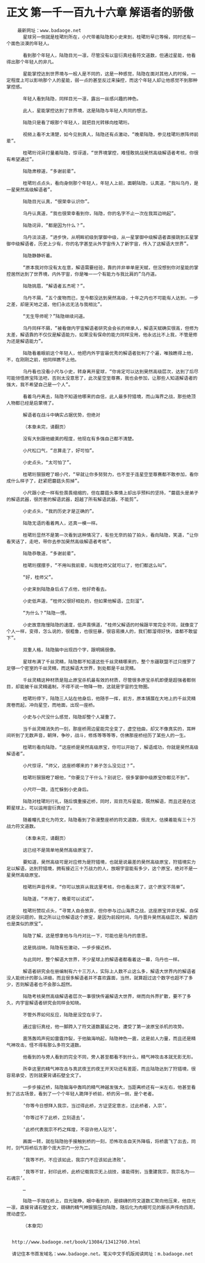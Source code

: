 # 正文 第一千一百九十六章 解语者的骄傲
        最新网址：www.badaoge.net
          星球另一侧就是桂珺珩所在，小尺带着陆隐和小史来到，桂珺珩早已等候，同时还有一个面色淡漠的年轻人。
      
          看到那个年轻人，陆隐目光一凛，尽管没有以宙衍真经看符文道数，但通过星能，他看得出那个年轻人的非凡。
      
          星能掌控达到世界境与一般人是不同的，这是一种感觉，陆隐在面对其他人的时候，一定程度上可以影响那个人的星能，弱一点的甚至反过来操控，而这个年轻人却让他感觉不到那种掌控感。
      
          年轻人看到陆隐，同样目光一凛，露出一丝感兴趣的神色。
      
          此人，星能掌控达到了世界境，这是陆隐与年轻人共同的想法。
      
          陆隐只是看了眼那个年轻人，就把目光转移向桂珺珩。
      
          视频上看不太清楚，如今见到真人，陆隐还有点激动，“晚辈陆隐，参见桂珺珩原阵师前辈”。
      
          桂珺珩诧异打量着陆隐，惊讶道，“世界境掌控，难怪敢挑战昊然高级解语者考核，你很有希望通过”。
      
          陆隐肃穆道，“多谢前辈”。
      
          桂珺珩点点头，看向身侧那个年轻人，年轻人上前，面朝陆隐，认真道，“我叫乌丹，是一星昊然高级解语者”。
      
          陆隐目光认真，“很荣幸认识你”。
      
          乌丹认真道，“我也很荣幸看到你，陆隐，你的名字不止一次在我耳边响起”。
      
          陆隐诧异，“都是因为什么？”。
      
          乌丹淡淡道，“进步快，从明眸初级到掌御中级，从一星掌御中级解语者直接跳到五星掌御中级解语者，历史上少有，你的名字甚至从外宇宙传入了新宇宙，传入了这解语大世界”。
      
          陆隐静静听着。
      
          “原本我对你没有太在意，解语需要经验，靠的并非单单是天赋，但没想到你对星能的掌控居然达到了世界境，内外宇宙，你是唯一一个有能力与我比肩的”乌丹道。
      
          陆隐挑眉，“解语者五杰呢？”。
      
          乌丹不屑，“五个废物而已，至今都没达到昊然高级，十年之内也不可能有人达到，一步之差，却是天地之遥，他们永远无法与我相比”。
      
          “无生导师呢？”陆隐继续问道。
      
          乌丹同样不屑，“被看做内宇宙解语者研究会会长的继承人，解语天赋确实很高，但修为太差，解语靠的不仅仅是解语能力，如果没有保命的能力同样没用，他永远比不上我，不管是修为还是解语能力”。
      
          陆隐看着眼前这个年轻人，他把内外宇宙最优秀的解语者批判了个遍，唯独瞧得上他，不，在刚刚之前，他同样瞧不上他。
      
          乌丹看也没看小尺与小史，转身离开星球，“你肯定可以达到昊然高级层次，达到了后尽可能领悟原宝阵法吧，否则太没意思了，此次星空至尊赛，我也会参加，让那些人知道解语者的强大，我不希望自己是一个人”。
      
          看着乌丹离去，陆隐不知道他哪来的自信，此人最多狩猎境，而山海界之战，那些绝顶人物都已经是启蒙境了。
      
          解语者在战斗中确实占据优势，但绝对
      
          （本章未完，请翻页）
      
          没有大到跟他媲美的程度，他现在有多强自己都不清楚。
      
          小尺松口气，“总算走了，好可怕”。
      
          小史点头，“太可怕了”。
      
          桂珺珩狠狠瞪了眼小尺，“早就让你多努努力，也不至于连星空至尊赛都不敢参加，看你成什么样子了，赶紧把蘑菇头剪掉”。
      
          小尺跟小史一样有些畏畏缩缩的，但在蘑菇头事情上却出乎预料的坚持，“蘑菇头是弟子的解语武器，很厉害的解语武器，超越了所有解语武器，不能剪”。
      
          小史点头，“我的历史才是正确的”。
      
          陆隐无语的看着两人，还真一模一样。
      
          桂珺珩显然不是第一次看到这种情况了，有些无奈的拍了拍头，看向陆隐，笑道，“让你看笑话了，走吧，带你去参加昊然高级解语者考核”。
      
          陆隐恭敬道，“多谢前辈”。
      
          桂珺珩摆摆手，“不用叫我前辈，叫我桂师父就可以了，他们都这么叫”。
      
          “好，桂师父”。
      
          小史来到陆隐身后点了点他，他好奇看去。
      
          小史低声道，“桂师父很好相处的，但如果他解语，立刻溜”。
      
          “为什么？”陆隐一愣。
      
          小史故意拖慢陆隐的速度，低声畏惧道，“桂师父解语的时候跟平常完全不同，就像变了个人一样，变得，怎么说的，很粗鲁，也很狂暴，很容易揍人的，我们都溜得好快，谁都不敢留下”。
      
          双重人格，陆隐脑中出现四个字，跟明嫣很像。
      
          星球布满了千丝灵精，陆隐都不知道这些千丝灵精哪来的，整个东疆联盟不过只搜罗了足够一个密室的千丝灵精，而这解语大世界，到处都是千丝灵精。
      
          千丝灵精这种材质是阻止原宝杀机最有效的材质，尽管很多原宝杀机即便是超强者都侧目，却能被千丝灵精遏制，不得不说一物降一物，这就是宇宙的生物圈。
      
          桂珺珩停下，陆隐三人站在他身后，他随手一挥，前方，原本铺展在大地上的千丝灵精席卷而起，冲向星空，而地面，出现一座桥。
      
          小史与小尺没什么感觉，陆隐却整个人凝重了。
      
          当千丝灵精消失的一刻，那座桥周边星能完全变了，虚空扭曲，却又不像真实的，耳畔间听到了无数声音，朝拜，争吵，战斗，修炼等等等等，仿佛那座桥经历了某些人的一生。
      
          桂珺珩看向陆隐，“这座桥是昊然高级原宝，你可以开始了，解语成功，你就是昊然高级解语者”。
      
          小尺惊讶，“师父，这座桥哪来的？弟子怎么没见过？”。
      
          桂珺珩狠狠瞪了眼他，“你要见了干什么？别说它，很多掌御中级原宝你都见不到”。
      
          小尺吓一跳，连忙躲到小史身后。
      
          陆隐对桂珺珩行礼，随后慎重接近桥，同时，双目充斥星能，既然解语，而且还是在这颗星球上，可以运用宙衍真经了。
      
          随着瞳孔变化为符文，陆隐看到了弥漫整座桥的符文道数，很庞大，估摸着能有三十万战力符文道数。
      
          （本章未完，请翻页）
      
          这已经不是简单地昊然高级原宝了。
      
          要知道，昊然高级可是对应修为是狩猎境，也就是说最差的昊然高级原宝，狩猎境实力足以解语，达到狩猎境，拥有接近三十万战力的人，放眼宇宙能有多少，这个原宝，绝对不是一星昊然高级原宝。
      
          桂珺珩声音传来，“你可以放弃从我这里考核，你也看出来了，这个原宝不简单”。
      
          陆隐道，“不用了，晚辈可以试试”。
      
          桂珺珩赞叹点头，“寻常人自会放弃，但你参与过山海界之战，这座原宝并非无解，自保还是没问题的，我之所以让你解语这个原宝，是因为前段时间，乌丹晋升昊然高级层次，解语的也是类似的原宝”。
      
          陆隐了解，这是想拿他与乌丹对比一下，可能也是乌丹的意思。
      
          这是挑战呐，陆隐有些激动，一步步接近桥。
      
          与此同时，整个解语大世界，不少星球上的解语者都看着这一幕，乌丹也一样。
      
          解语者研究会在册编制有六十三万人，实际上人数不止这么多，解语大世界内的解语者没人能统计的那么详细，而且很多解语者并不喜欢露面，当然，就算超过这个数字也超不了多少，否则解语者也不会那么超然。
      
          陆隐考核昊然高级解语者层次一事很快传遍解语大世界，继而向外界扩散，要不了多久，内宇宙解语者研究会同样会知晓。
      
          不管外界如何反应，陆隐是没空在乎了。
      
          通过宙衍真经，他一脚跨入了符文道数蔓延之地，遭受了第一波原宝杀机的攻势。
      
          震荡轰鸣声宛如雷霆炸裂，于他脑海响起，陆隐神色一震，这是前人力量，而且还是精气神攻击，怪不得有那么多符文道数。
      
          他看到的与旁人看到的完全不同，旁人甚至都看不到什么，精气神攻击本就无影无形。
      
          所幸这里的精气神攻击与真武夜王的夜王开天功还有差距，而且陆隐达到了狩猎境，很容易承受，否则就要背诵石壁全文了。
      
          一步步接近桥，陆隐脑海中轰鸣的精气神越发强大，当距离桥还有一米左右，他甚至看到了远古场景，看到了一个个年轻人跪拜于桥前，桥的另一侧，是个老者。
      
          ‘你等今日想拜入我宗，当过得此桥，方证坚定意志，过此桥者，入宗’。
      
          ‘你等过不了此桥，立刻退去’。
      
          ‘此桥代表我宗不朽之辉煌，不容许他人玷污’。
      
          画面一转，就在陆隐抬手接触到桥的一刻，恐怖攻击自天外降临，将桥震飞了出去，同时，剑气将桥后方那个庞大宗门一分为二。
      
          ‘我等不朽，不应该如此，我宗门不应该如此溃败’。
      
          ‘我等不甘，封印此桥，此桥记载我宗无上战技，谁能得到，当重建我宗，我宗名为——石魂宗’。
      
          …
      
          陆隐一手按在桥上，目光陡睁，眼中看到的，是磅礴的符文道数汇聚向他压来，他目光一凛，直接背诵石壁全文，磅礴的精气神狠狠压向陆隐，随后化为肉眼可见的厮杀声传向四周，搅动虚空。
      
          （本章完）
      
      
      http://www.badaoge.net/book/13084/13412760.html
      
      请记住本书首发域名：www.badaoge.net。笔尖中文手机版阅读网址：m.badaoge.net